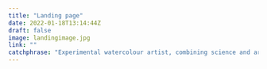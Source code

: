 ```yaml
---
title: "Landing page"
date: 2022-01-18T13:14:44Z
draft: false
image: landingimage.jpg
link: ""
catchphrase: "Experimental watercolour artist, combining science and art"
---
```


